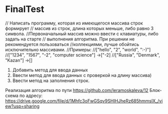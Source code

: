 # FinalTest
// Написать программу, которая из имеющегося массива строк формирует
// массив из строк, длина которых меньше, либо равно 3 символа. 
//Первоначальный массив можно ввести с клавиатуры, либо задать на старте
// выполнения алгоритма. При решении не рекомендуется пользоваться 
//коллекциями, лучше обойтись исключительно массивами. 
//Примеры: 
//["hello", "2", "world", ":-)"] 
//["1234", "1567", "-2", "computer science"] ->["-2] 
//["Russia", "Denmark", "Kazan"] ->[]


1. Добавить метод для ввода данных
2. Ввести метод для ввода данных с проверкой на длину массива)
3. Ввести метод на заполнения строк.

Реализация алгоритма по пути https://github.com/leramoskaleva/12
Блок-схема по адресу: https://drive.google.com/file/d/1Mhfc3oFwGSqv9SHIHJheRz685hmmslX_/view?usp=sharing
